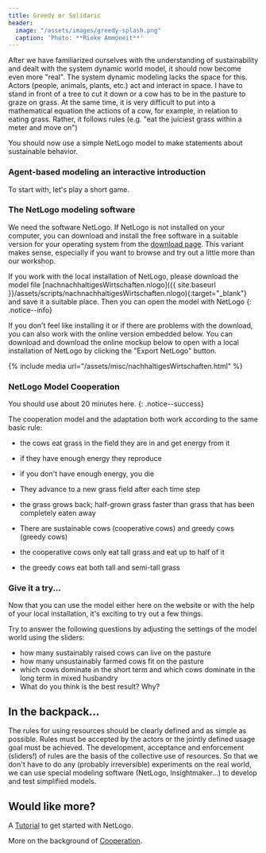 ```yaml
---
title: Greedy or Solidaric
header:
  image: "/assets/images/greedy-splash.png"
  caption: 'Photo: **Rieke Ammoneit**'
---
```



After we have familiarized ourselves with the understanding of sustainability and dealt with the system dynamic world model, it should now become even more "real". The system dynamic modeling lacks the space for this. Actors (people, animals, plants, etc.) act and interact in space. I have to stand in front of a tree to cut it down or a cow has to be in the pasture to graze on grass.
At the same time, it is very difficult to put into a mathematical equation the actions of a cow, for example, in relation to eating grass. Rather, it follows rules (e.g. "eat the juiciest grass within a meter and move on")

You should now use a simple NetLogo model to make statements about sustainable behavior.

<!--more-->

### Agent-based modeling an interactive introduction
To start with, let's play a short game.

### The NetLogo modeling software
We need the software NetLogo. If NetLogo is not installed on your computer, you can download and install the free software in a suitable version for your operating system from the [download page](https://ccl.northwestern.edu/netlogo/6.2.0/). This variant makes sense, especially if you want to browse and try out a little more than our workshop.

If you work with the local installation of NetLogo, please download the model file [nachnachhaltigesWirtschaften.nlogo]({{ site.baseurl }}/assets/scripts/nachnachhaltigesWirtschaften.nlogo){:target="_blank"} and save it a suitable place. Then you can open the model with NetLogo
{: .notice--info}


If you don't feel like installing it or if there are problems with the download, you can also work with the online version embedded below. You can download and download the online mockup below to open with a local installation of NetLogo by clicking the "Export NetLogo" button.

{% include media url="/assets/misc/nachhaltigesWirtschaften.html" %}

### NetLogo Model Cooperation
You should use about 20 minutes here.
{: .notice--success}

The cooperation model and the adaptation both work according to the same basic rule:

* the cows eat grass in the field they are in and get energy from it
* if they have enough energy they reproduce
* if you don't have enough energy, you die
* They advance to a new grass field after each time step
* the grass grows back; half-grown grass faster than grass that has been completely eaten away

* There are sustainable cows (cooperative cows) and greedy cows (greedy cows)
* the cooperative cows only eat tall grass and eat up to half of it
* the greedy cows eat both tall and semi-tall grass

### Give it a try...
Now that you can use the model either here on the website or with the help of your local installation, it's exciting to try out a few things.

Try to answer the following questions by adjusting the settings of the model world using the sliders:

* how many sustainably raised cows can live on the pasture
* how many unsustainably farmed cows fit on the pasture
* which cows dominate in the short term and which cows dominate in the long term in mixed husbandry
* What do you think is the best result? Why?


## In the backpack...

The rules for using resources should be clearly defined and as simple as possible.
Rules must be accepted by the actors or the jointly defined usage goal must be achieved.
The development, acceptance and enforcement (sliders!) of rules are the basis of the collective use of resources.
So that we don't have to do any (probably irreversible) experiments on the real world, we can use special modeling software (NetLogo, Insightmaker...) to develop and test simplified models.

## Would like more?
A [Tutorial](https://ccl.northwestern.edu/netlogo/docs/tutorial1.html) to get started with NetLogo.

More on the background of [Cooperation](http://ccl.northwestern.edu/rp/each/index.shtml).
